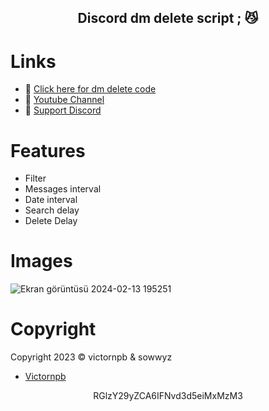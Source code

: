 <h2 align="center">
                          Discord dm delete script <strong>;</strong> 😼
<br>

# Links
- 🔗 [Click here for dm delete code](https://raw.githubusercontent.com/Sowwyz/dm-delete/main/DeleteDiscordMessages.js)
- 🔗 [Youtube Channel](https://www.youtube.com/channel/UCqMpKDgcibYYEMpsYpVNF-A)
- 🔗 [Support Discord](https://discord.com/users/1157912994051792898)

# Features   

+ Filter 
+ Messages interval
+ Date interval
+ Search delay 
+  Delete Delay
 
# Images 

![Ekran görüntüsü 2024-02-13 195251](https://github.com/Sowwyz/dm-delete/assets/88189918/ec5e3cb6-a8a4-4238-95d3-954b0ee12890)



# Copyright 
Copyright 2023 © victornpb & sowwyz
+ [Victornpb](https://github.com/victornpb/undiscord)

</h2>
<p align="center">
   RGlzY29yZCA6IFNvd3d5eiMxMzM3
<br>
